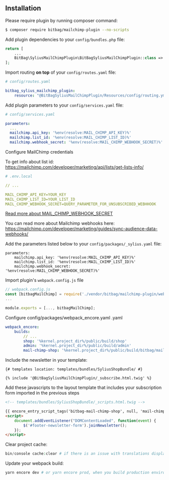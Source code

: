 
## Installation

Please require plugin by running composer command:

```bash
$ composer require bitbag/mailchimp-plugin --no-scripts
```

Add plugin dependencies to your `config/bundles.php` file:
```php
return [
    ...
    BitBag\SyliusMailChimpPlugin\BitBagSyliusMailChimpPlugin::class => ['all' => true],
];
```

Import routing **on top** of your `config/routes.yaml` file:
```yaml
# config/routes.yaml

bitbag_sylius_mailchimp_plugin:
    resource: "@BitBagSyliusMailChimpPlugin/Resources/config/routing.yml"
```

Add plugin parameters to your `config/services.yaml` file:
```yaml
# config/services.yaml

parameters:
  ...
  mailchimp.api_key: '%env(resolve:MAIL_CHIMP_API_KEY)%'
  mailchimp.list_id: '%env(resolve:MAIL_CHIMP_LIST_ID)%'
  mailchimp.webhook_secret: '%env(resolve:MAIL_CHIMP_WEBHOOK_SECRET)%'
```

Configure MailChimp credentials

To get info about list id:
https://mailchimp.com/developer/marketing/api/lists/get-lists-info/


```yaml
# .env.local

// ...

MAIL_CHIMP_API_KEY=YOUR_KEY
MAIL_CHIMP_LIST_ID=YOUR_LIST_ID
MAIL_CHIMP_WEBHOOK_SECRET=QUERY_PARAMETER_FOR_UNSUBSCRIBED_WEBHHOOK
```

[Read more about MAIL_CHIMP_WEBHOOK_SECRET](mailchimp_webhook.md)

You can read more about Mailchimp webhooks here: https://mailchimp.com/developer/marketing/guides/sync-audience-data-webhooks/

Add the parameters listed below to your `config/packages/_sylius.yaml` file:

```
parameters:
    mailchimp.api_key: '%env(resolve:MAIL_CHIMP_API_KEY)%'
    mailchimp.list_id: '%env(resolve:MAIL_CHIMP_LIST_ID)%'
    mailchimp.webhook_secret: '%env(resolve:MAIL_CHIMP_WEBHOOK_SECRET)%'
```

Import plugin's `webpack.config.js` file

```js
// webpack.config.js
const [bitbagMailChimp] = require('./vendor/bitbag/mailchimp-plugin/webpack.config.js');
...

module.exports = [..., bitbagMailChimp];
```

Configure config/packages/webpack_encore.yaml
.yaml
```yaml
webpack_encore:
    builds:
        // ...
        shop: '%kernel.project_dir%/public/build/shop'
        admin: '%kernel.project_dir%/public/build/admin'
        mail-chimp-shop: '%kernel.project_dir%/public/build/bitbag/mail-chimp/shop'
```

Include the newsletter in your template:
```twig
{# templates location: templates/bundles/SyliusShopBundle/ #}

{% include '@BitBagSyliusMailChimpPlugin/_subscribe.html.twig' %}
```

Add these javascripts to the layout template that includes your subscription form imported in the previous steps
```html
<!-- templates/bundles/SyliusShopBundle/_scripts.html.twig -->

{{ encore_entry_script_tags('bitbag-mail-chimp-shop', null, 'mail-chimp-shop') }}
<script>
    document.addEventListener("DOMContentLoaded", function(event) { 
        $('#footer-newsletter-form').joinNewsletter();
    });
</script>
```

Clear project cache:
```php
bin/console cache:clear # if there is an issue with translations displaying correctly, clear the cache again.
```

Update your webpack build:

```bash
yarn encore dev # or yarn encore prod, when you build production environment
```
